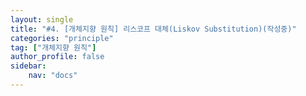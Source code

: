 ```yaml
---
layout: single
title: "#4. [개체지향 원칙] 리스코프 대체(Liskov Substitution)(작성중)"
categories: "principle"
tag: ["개체지향 원칙"]
author_profile: false
sidebar: 
    nav: "docs"
---
```


